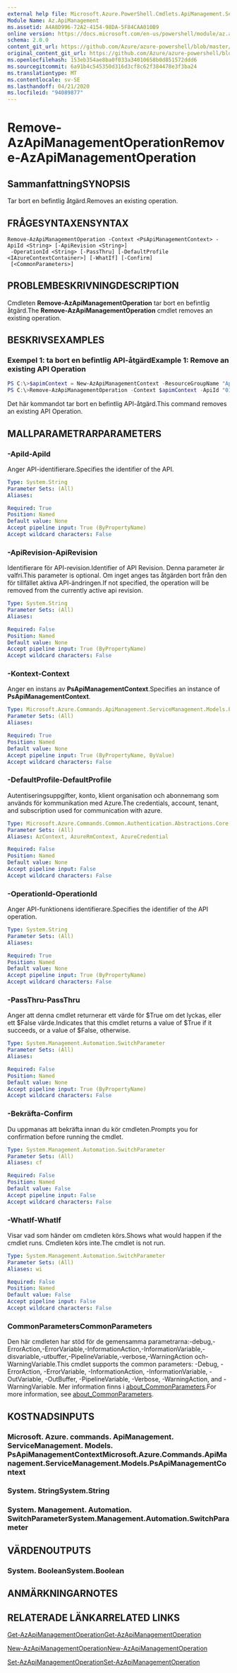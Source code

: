 ```yaml
---
external help file: Microsoft.Azure.PowerShell.Cmdlets.ApiManagement.ServiceManagement.dll-Help.xml
Module Name: Az.ApiManagement
ms.assetid: A4A8D996-72A2-4154-98DA-5F84CAA010B9
online version: https://docs.microsoft.com/en-us/powershell/module/az.apimanagement/remove-azapimanagementoperation
schema: 2.0.0
content_git_url: https://github.com/Azure/azure-powershell/blob/master/src/ApiManagement/ApiManagement/help/Remove-AzApiManagementOperation.md
original_content_git_url: https://github.com/Azure/azure-powershell/blob/master/src/ApiManagement/ApiManagement/help/Remove-AzApiManagementOperation.md
ms.openlocfilehash: 153eb354ae8ba0f033a34010658b0d851572ddd6
ms.sourcegitcommit: 6a91b4c545350d316d3cf8c62f384478e3f3ba24
ms.translationtype: MT
ms.contentlocale: sv-SE
ms.lasthandoff: 04/21/2020
ms.locfileid: "94089877"
---
```

# <span data-ttu-id="42e21-101">Remove-AzApiManagementOperation</span><span class="sxs-lookup"><span data-stu-id="42e21-101">Remove-AzApiManagementOperation</span></span>

## <span data-ttu-id="42e21-102">Sammanfattning</span><span class="sxs-lookup"><span data-stu-id="42e21-102">SYNOPSIS</span></span>
<span data-ttu-id="42e21-103">Tar bort en befintlig åtgärd.</span><span class="sxs-lookup"><span data-stu-id="42e21-103">Removes an existing operation.</span></span>

## <span data-ttu-id="42e21-104">FRÅGESYNTAXEN</span><span class="sxs-lookup"><span data-stu-id="42e21-104">SYNTAX</span></span>

```
Remove-AzApiManagementOperation -Context <PsApiManagementContext> -ApiId <String> [-ApiRevision <String>]
 -OperationId <String> [-PassThru] [-DefaultProfile <IAzureContextContainer>] [-WhatIf] [-Confirm]
 [<CommonParameters>]
```

## <span data-ttu-id="42e21-105">PROBLEMBESKRIVNING</span><span class="sxs-lookup"><span data-stu-id="42e21-105">DESCRIPTION</span></span>
<span data-ttu-id="42e21-106">Cmdleten **Remove-AzApiManagementOperation** tar bort en befintlig åtgärd.</span><span class="sxs-lookup"><span data-stu-id="42e21-106">The **Remove-AzApiManagementOperation** cmdlet removes an existing operation.</span></span>

## <span data-ttu-id="42e21-107">BESKRIVS</span><span class="sxs-lookup"><span data-stu-id="42e21-107">EXAMPLES</span></span>

### <span data-ttu-id="42e21-108">Exempel 1: ta bort en befintlig API-åtgärd</span><span class="sxs-lookup"><span data-stu-id="42e21-108">Example 1: Remove an existing API Operation</span></span>
```powershell
PS C:\>$apimContext = New-AzApiManagementContext -ResourceGroupName "Api-Default-WestUS" -ServiceName "contoso"
PS C:\>Remove-AzApiManagementOperation -Context $apimContext -ApiId "0123456789" -OperationId "9876543210" -Force
```

<span data-ttu-id="42e21-109">Det här kommandot tar bort en befintlig API-åtgärd.</span><span class="sxs-lookup"><span data-stu-id="42e21-109">This command removes an existing API Operation.</span></span>

## <span data-ttu-id="42e21-110">MALLPARAMETRAR</span><span class="sxs-lookup"><span data-stu-id="42e21-110">PARAMETERS</span></span>

### <span data-ttu-id="42e21-111">-ApiId</span><span class="sxs-lookup"><span data-stu-id="42e21-111">-ApiId</span></span>
<span data-ttu-id="42e21-112">Anger API-identifierare.</span><span class="sxs-lookup"><span data-stu-id="42e21-112">Specifies the identifier of the API.</span></span>

```yaml
Type: System.String
Parameter Sets: (All)
Aliases:

Required: True
Position: Named
Default value: None
Accept pipeline input: True (ByPropertyName)
Accept wildcard characters: False
```

### <span data-ttu-id="42e21-113">-ApiRevision</span><span class="sxs-lookup"><span data-stu-id="42e21-113">-ApiRevision</span></span>
<span data-ttu-id="42e21-114">Identifierare för API-revision.</span><span class="sxs-lookup"><span data-stu-id="42e21-114">Identifier of API Revision.</span></span> <span data-ttu-id="42e21-115">Denna parameter är valfri.</span><span class="sxs-lookup"><span data-stu-id="42e21-115">This parameter is optional.</span></span> <span data-ttu-id="42e21-116">Om inget anges tas åtgärden bort från den för tillfället aktiva API-ändringen.</span><span class="sxs-lookup"><span data-stu-id="42e21-116">If not specified, the operation will be removed from the currently active api revision.</span></span>

```yaml
Type: System.String
Parameter Sets: (All)
Aliases:

Required: False
Position: Named
Default value: None
Accept pipeline input: True (ByPropertyName)
Accept wildcard characters: False
```

### <span data-ttu-id="42e21-117">-Kontext</span><span class="sxs-lookup"><span data-stu-id="42e21-117">-Context</span></span>
<span data-ttu-id="42e21-118">Anger en instans av **PsApiManagementContext**.</span><span class="sxs-lookup"><span data-stu-id="42e21-118">Specifies an instance of **PsApiManagementContext**.</span></span>

```yaml
Type: Microsoft.Azure.Commands.ApiManagement.ServiceManagement.Models.PsApiManagementContext
Parameter Sets: (All)
Aliases:

Required: True
Position: Named
Default value: None
Accept pipeline input: True (ByPropertyName, ByValue)
Accept wildcard characters: False
```

### <span data-ttu-id="42e21-119">-DefaultProfile</span><span class="sxs-lookup"><span data-stu-id="42e21-119">-DefaultProfile</span></span>
<span data-ttu-id="42e21-120">Autentiseringsuppgifter, konto, klient organisation och abonnemang som används för kommunikation med Azure.</span><span class="sxs-lookup"><span data-stu-id="42e21-120">The credentials, account, tenant, and subscription used for communication with azure.</span></span>

```yaml
Type: Microsoft.Azure.Commands.Common.Authentication.Abstractions.Core.IAzureContextContainer
Parameter Sets: (All)
Aliases: AzContext, AzureRmContext, AzureCredential

Required: False
Position: Named
Default value: None
Accept pipeline input: False
Accept wildcard characters: False
```

### <span data-ttu-id="42e21-121">-OperationId</span><span class="sxs-lookup"><span data-stu-id="42e21-121">-OperationId</span></span>
<span data-ttu-id="42e21-122">Anger API-funktionens identifierare.</span><span class="sxs-lookup"><span data-stu-id="42e21-122">Specifies the identifier of the API operation.</span></span>

```yaml
Type: System.String
Parameter Sets: (All)
Aliases:

Required: True
Position: Named
Default value: None
Accept pipeline input: True (ByPropertyName)
Accept wildcard characters: False
```

### <span data-ttu-id="42e21-123">-PassThru</span><span class="sxs-lookup"><span data-stu-id="42e21-123">-PassThru</span></span>
<span data-ttu-id="42e21-124">Anger att denna cmdlet returnerar ett värde för $True om det lyckas, eller ett $False värde.</span><span class="sxs-lookup"><span data-stu-id="42e21-124">Indicates that this cmdlet returns a value of $True if it succeeds, or a value of $False, otherwise.</span></span>

```yaml
Type: System.Management.Automation.SwitchParameter
Parameter Sets: (All)
Aliases:

Required: False
Position: Named
Default value: None
Accept pipeline input: True (ByPropertyName)
Accept wildcard characters: False
```

### <span data-ttu-id="42e21-125">-Bekräfta</span><span class="sxs-lookup"><span data-stu-id="42e21-125">-Confirm</span></span>
<span data-ttu-id="42e21-126">Du uppmanas att bekräfta innan du kör cmdleten.</span><span class="sxs-lookup"><span data-stu-id="42e21-126">Prompts you for confirmation before running the cmdlet.</span></span>

```yaml
Type: System.Management.Automation.SwitchParameter
Parameter Sets: (All)
Aliases: cf

Required: False
Position: Named
Default value: False
Accept pipeline input: False
Accept wildcard characters: False
```

### <span data-ttu-id="42e21-127">-WhatIf</span><span class="sxs-lookup"><span data-stu-id="42e21-127">-WhatIf</span></span>
<span data-ttu-id="42e21-128">Visar vad som händer om cmdleten körs.</span><span class="sxs-lookup"><span data-stu-id="42e21-128">Shows what would happen if the cmdlet runs.</span></span>
<span data-ttu-id="42e21-129">Cmdleten körs inte.</span><span class="sxs-lookup"><span data-stu-id="42e21-129">The cmdlet is not run.</span></span>

```yaml
Type: System.Management.Automation.SwitchParameter
Parameter Sets: (All)
Aliases: wi

Required: False
Position: Named
Default value: False
Accept pipeline input: False
Accept wildcard characters: False
```

### <span data-ttu-id="42e21-130">CommonParameters</span><span class="sxs-lookup"><span data-stu-id="42e21-130">CommonParameters</span></span>
<span data-ttu-id="42e21-131">Den här cmdleten har stöd för de gemensamma parametrarna:-debug,-ErrorAction,-ErrorVariable,-InformationAction,-InformationVariable,-disvariable,-utbuffer,-PipelineVariable,-verbose,-WarningAction och-WarningVariable.</span><span class="sxs-lookup"><span data-stu-id="42e21-131">This cmdlet supports the common parameters: -Debug, -ErrorAction, -ErrorVariable, -InformationAction, -InformationVariable, -OutVariable, -OutBuffer, -PipelineVariable, -Verbose, -WarningAction, and -WarningVariable.</span></span> <span data-ttu-id="42e21-132">Mer information finns i [about_CommonParameters](http://go.microsoft.com/fwlink/?LinkID=113216).</span><span class="sxs-lookup"><span data-stu-id="42e21-132">For more information, see [about_CommonParameters](http://go.microsoft.com/fwlink/?LinkID=113216).</span></span>

## <span data-ttu-id="42e21-133">KOSTNADS</span><span class="sxs-lookup"><span data-stu-id="42e21-133">INPUTS</span></span>

### <span data-ttu-id="42e21-134">Microsoft. Azure. commands. ApiManagement. ServiceManagement. Models. PsApiManagementContext</span><span class="sxs-lookup"><span data-stu-id="42e21-134">Microsoft.Azure.Commands.ApiManagement.ServiceManagement.Models.PsApiManagementContext</span></span>

### <span data-ttu-id="42e21-135">System. String</span><span class="sxs-lookup"><span data-stu-id="42e21-135">System.String</span></span>

### <span data-ttu-id="42e21-136">System. Management. Automation. SwitchParameter</span><span class="sxs-lookup"><span data-stu-id="42e21-136">System.Management.Automation.SwitchParameter</span></span>

## <span data-ttu-id="42e21-137">VÄRDEN</span><span class="sxs-lookup"><span data-stu-id="42e21-137">OUTPUTS</span></span>

### <span data-ttu-id="42e21-138">System. Boolean</span><span class="sxs-lookup"><span data-stu-id="42e21-138">System.Boolean</span></span>

## <span data-ttu-id="42e21-139">ANMÄRKNINGAR</span><span class="sxs-lookup"><span data-stu-id="42e21-139">NOTES</span></span>

## <span data-ttu-id="42e21-140">RELATERADE LÄNKAR</span><span class="sxs-lookup"><span data-stu-id="42e21-140">RELATED LINKS</span></span>

[<span data-ttu-id="42e21-141">Get-AzApiManagementOperation</span><span class="sxs-lookup"><span data-stu-id="42e21-141">Get-AzApiManagementOperation</span></span>](./Get-AzApiManagementOperation.md)

[<span data-ttu-id="42e21-142">New-AzApiManagementOperation</span><span class="sxs-lookup"><span data-stu-id="42e21-142">New-AzApiManagementOperation</span></span>](./New-AzApiManagementOperation.md)

[<span data-ttu-id="42e21-143">Set-AzApiManagementOperation</span><span class="sxs-lookup"><span data-stu-id="42e21-143">Set-AzApiManagementOperation</span></span>](./Set-AzApiManagementOperation.md)


